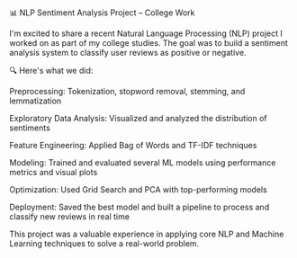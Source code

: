 📊 NLP Sentiment Analysis Project – College Work

I'm excited to share a recent Natural Language Processing (NLP) project I worked on as part of my college studies. The goal was to build a sentiment analysis system to classify user reviews as positive or negative.

🔍 Here's what we did:

Preprocessing: Tokenization, stopword removal, stemming, and lemmatization

Exploratory Data Analysis: Visualized and analyzed the distribution of sentiments

Feature Engineering: Applied Bag of Words and TF-IDF techniques

Modeling: Trained and evaluated several ML models using performance metrics and visual plots

Optimization: Used Grid Search and PCA with top-performing models

Deployment: Saved the best model and built a pipeline to process and classify new reviews in real time

This project was a valuable experience in applying core NLP and Machine Learning techniques to solve a real-world problem.
